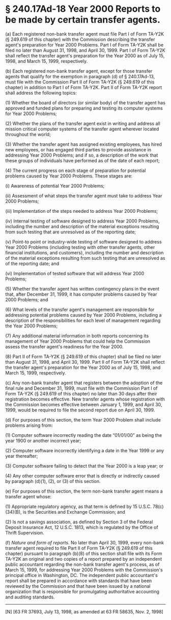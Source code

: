 # § 240.17Ad-18   Year 2000 Reports to be made by certain transfer agents.

(a) Each registered non-bank transfer agent must file Part I of Form TA-Y2K (§ 249.619 of this chapter) with the Commission describing the transfer agent's preparation for Year 2000 Problems. Part I of Form TA-Y2K shall be filed no later than August 31, 1998, and April 30, 1999. Part I of Form TA-Y2K shall reflect the transfer agent's preparation for the Year 2000 as of July 15, 1998, and March 15, 1999, respectively.


(b) Each registered non-bank transfer agent, except for those transfer agents that qualify for the exemption in paragraph (d) of § 240.17Ad-13, must file with the Commission Part II of Form TA-Y2K (§ 249.619 of this chapter) in addition to Part I of Form TA-Y2K. Part II of Form TA-Y2K report shall address the following topics:


(1) Whether the board of directors (or similar body) of the transfer agent has approved and funded plans for preparing and testing its computer systems for Year 2000 Problems;


(2) Whether the plans of the transfer agent exist in writing and address all mission critical computer systems of the transfer agent wherever located throughout the world;


(3) Whether the transfer agent has assigned existing employees, has hired new employees, or has engaged third parties to provide assistance in addressing Year 2000 Problems; and if so, a description of the work that these groups of individuals have performed as of the date of each report;


(4) The current progress on each stage of preparation for potential problems caused by Year 2000 Problems. These stages are:


(i) Awareness of potential Year 2000 Problems;


(ii) Assessment of what steps the transfer agent must take to address Year 2000 Problems;


(iii) Implementation of the steps needed to address Year 2000 Problems;


(iv) Internal testing of software designed to address Year 2000 Problems, including the number and description of the material exceptions resulting from such testing that are unresolved as of the reporting date;


(v) Point-to point or industry-wide testing of software designed to address Year 2000 Problems (including testing with other transfer agents, other financial institutions, and customers), including the number and description of the material exceptions resulting from such testing that are unresolved as of the reporting date; and


(vi) Implementation of tested software that will address Year 2000 Problems;


(5) Whether the transfer agent has written contingency plans in the event that, after December 31, 1999, it has computer problems caused by Year 2000 Problems; and


(6) What levels of the transfer agent's management are responsible for addressing potential problems caused by Year 2000 Problems, including a description of the responsibilities for each level of management regarding the Year 2000 Problems;


(7) Any additional material information in both reports concerning its management of Year 2000 Problems that could help the Commission assess the transfer agent's readiness for the Year 2000.


(8) Part II of Form TA-Y2K (§ 249.619 of this chapter) shall be filed no later than August 31, 1998, and April 30, 1999. Part II of Form TA-Y2K shall reflect the transfer agent's preparation for the Year 2000 as of July 15, 1998, and March 15, 1999, respectively.


(c) Any non-bank transfer agent that registers between the adoption of the final rule and December 31, 1999, must file with the Commission Part I of Form TA-Y2K (§ 249.619 of this chapter) no later than 30 days after their registration becomes effective. New transfer agents whose registration with the Commission becomes effective between January 1, 1999, and April 30, 1999, would be required to file the second report due on April 30, 1999.


(d) For purposes of this section, the term Year 2000 Problem shall include problems arising from:


(1) Computer software incorrectly reading the date “01/01/00” as being the year 1900 or another incorrect year;


(2) Computer software incorrectly identifying a date in the Year 1999 or any year thereafter;


(3) Computer software failing to detect that the Year 2000 is a leap year; or


(4) Any other computer software error that is directly or indirectly caused by paragraph (d)(1), (2), or (3) of this section.


(e) For purposes of this section, the term non-bank transfer agent means a transfer agent whose:


(1) Appropriate regulatory agency, as that term is defined by 15 U.S.C. 78(c)(34)(B), is the Securities and Exchange Commission; and


(2) Is not a savings association, as defined by Section 3 of the Federal Deposit Insurance Act, 12 U.S.C. 1813, which is regulated by the Office of Thrift Supervision.


(f) *Nature and form of reports.* No later than April 30, 1999, every non-bank transfer agent required to file Part II of Form TA-Y2K (§ 249.619 of this chapter) pursuant to paragraph (b)(8) of this section shall file with its Form TA-Y2K an original and two copies of a report prepared by an independent public accountant regarding the non-bank transfer agent's process, as of March 15, 1999, for addressing Year 2000 Problems with the Commission's principal office in Washington, DC. The independent public accountant's report shall be prepared in accordance with standards that have been reviewed by the Commission and that have been issued by a national organization that is responsible for promulgating authoritative accounting and auditing standards.



---

[N] [63 FR 37693, July 13, 1998, as amended at 63 FR 58635, Nov. 2, 1998]





